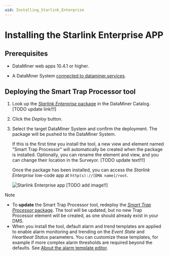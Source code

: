 ```yaml
---
uid: Installing_Starlink_Enterprise
---
```


# Installing the Starlink Enterprise APP

## Prerequisites

- DataMiner web apps 10.4.1 or higher.

- A DataMiner System [connected to dataminer.services](xref:Connecting_your_DataMiner_System_to_the_cloud).

## Deploying the Smart Trap Processor tool

1. Look up the [*Starlink Enterprise* package](https://catalog.dataminer.services/details/package/5755) in the DataMiner Catalog.  [TODO update link!!!]

1. Click the *Deploy* button.

1. Select the target DataMiner System and confirm the deployment. The package will be pushed to the DataMiner System.

   If this is the first time you install the tool, a new view and element named "Smart Trap Processor" will automatically be created when the package is installed. Optionally, you can rename the element and view, and you can change their location in the Surveyor.   [TODO update text!!!]

   Once the package has been installed, you can access the *Starlink Enterprise* low-code app at `http(s)://[DMA name]/root`.

   ![Starlink Enterprise app](~/user-guide/images/StarlinkEnterprise_Access.png) [TODO add image!!]

> [!NOTE]
>
> - To **update** the Smart Trap Processor tool, redeploy the [*Smart Trap Processor* package](https://catalog.dataminer.services/details/package/5755). The tool will be updated, but no new Trap Processor element will be created, as one should already exist in your DMS.
> - When you install the tool, default alarm and trend templates are applied to enable alarm monitoring and trending on the *Event State* and *Heartbeat Status* parameters. You can customize these templates, for example if more complex alarm thresholds are required beyond the defaults. See [About the alarm template editor](xref:About_the_alarm_template_editor).
